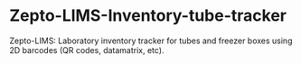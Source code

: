 # Zepto-LIMS-Inventory-tube-tracker
Zepto-LIMS: Laboratory inventory tracker for tubes and freezer boxes using 2D barcodes (QR codes, datamatrix, etc).
